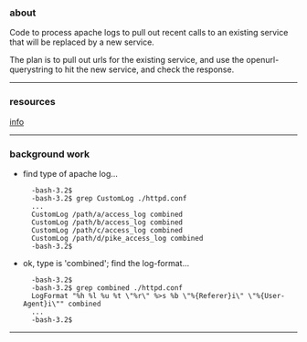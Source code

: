 ### about

Code to process apache logs to pull out recent calls to an existing service that will be replaced by a new service.

The plan is to pull out urls for the existing service, and use the openurl-querystring to hit the new service, and check the response.

---


### resources

[info](http://horothesia.blogspot.com/2014/07/hacking-on-apache-log-files-with-python.html)

---


### background work

- find type of apache log...

        -bash-3.2$
        -bash-3.2$ grep CustomLog ./httpd.conf
        ...
        CustomLog /path/a/access_log combined
        CustomLog /path/b/access_log combined
        CustomLog /path/c/access_log combined
        CustomLog /path/d/pike_access_log combined
        -bash-3.2$

- ok, type is 'combined'; find the log-format...

        -bash-3.2$
        -bash-3.2$ grep combined ./httpd.conf
        LogFormat "%h %l %u %t \"%r\" %>s %b \"%{Referer}i\" \"%{User-Agent}i\"" combined
        ...
        -bash-3.2$


---


